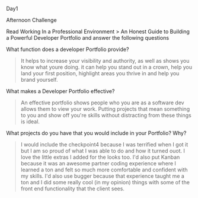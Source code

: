Day1 

Afternoon Challenge

Read Working In a Professional Environment > An Honest Guide to Building a Powerful Developer Portfolio and answer the following questions

What function does a developer Portfolio provide?
>It helps to increase your visibility and authority, as well as shows you know what youre doing. it can help you stand out in a crown, help you land your first position, highlight areas you thrive in and help you brand yourself.

What makes a Developer Portfolio effective?
>An effective portfolio shows people who you are as a software dev allows them to view your work. Putting projects that mean something to you and show off you're skills without distracting from these things is ideal.

What projects do you have that you would include in your Portfolio? Why?
>I would include the checkpoint4 because I was terrified when I got it but I am so proud of what I was able to do and how it turned ouot. I love the little extras I added for the looks too. I'd also put Kanban because it was an awesome partner coding experience where I learned a ton and felt so much more comfortable and confident with my skills. I'd also use bugger because that experience taught me a ton and I did some really cool (in my opinion) things with some of the front end functionality that the client sees.